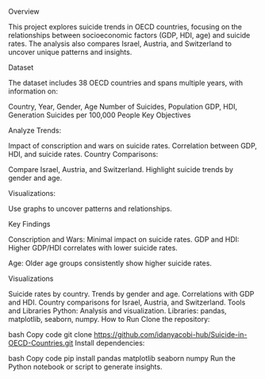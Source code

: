 
Overview

This project explores suicide trends in OECD countries, focusing on the relationships between socioeconomic factors (GDP, HDI, age) and suicide rates. The analysis also compares Israel, Austria, and Switzerland to uncover unique patterns and insights.


Dataset

The dataset includes 38 OECD countries and spans multiple years, with information on:

Country, Year, Gender, Age
Number of Suicides, Population
GDP, HDI, Generation
Suicides per 100,000 People
Key Objectives

Analyze Trends:

Impact of conscription and wars on suicide rates.
Correlation between GDP, HDI, and suicide rates.
Country Comparisons:

Compare Israel, Austria, and Switzerland.
Highlight suicide trends by gender and age.

Visualizations:

Use graphs to uncover patterns and relationships.

Key Findings

Conscription and Wars: Minimal impact on suicide rates.
GDP and HDI: Higher GDP/HDI correlates with lower suicide rates.

Age: Older age groups consistently show higher suicide rates.

Visualizations

Suicide rates by country.
Trends by gender and age.
Correlations with GDP and HDI.
Country comparisons for Israel, Austria, and Switzerland.
Tools and Libraries
Python: Analysis and visualization.
Libraries: pandas, matplotlib, seaborn, numpy.
How to Run
Clone the repository:

bash
Copy code
git clone https://github.com/idanyacobi-hub/Suicide-in-OECD-Countries.git
Install dependencies:

bash
Copy code
pip install pandas matplotlib seaborn numpy
Run the Python notebook or script to generate insights.

